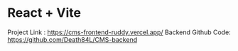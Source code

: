 # React + Vite

Project Link : https://cms-frontend-ruddy.vercel.app/
Backend Github Code: https://github.com/Death84L/CMS-backend
